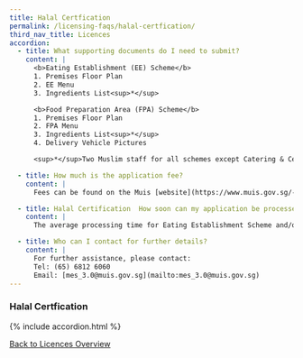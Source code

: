 ```yaml
---
title: Halal Certfication
permalink: /licensing-faqs/halal-certfication/
third_nav_title: Licences
accordion:
  - title: What supporting documents do I need to submit?
    content: |
      <b>Eating Establishment (EE) Scheme</b>
      1. Premises Floor Plan
      2. EE Menu
      3. Ingredients List<sup>*</sup>

      <b>Food Preparation Area (FPA) Scheme</b>
      1. Premises Floor Plan
      2. FPA Menu
      3. Ingredients List<sup>*</sup>
      4. Delivery Vehicle Pictures

      <sup>*</sup>Two Muslim staff for all schemes except Catering & Central Kitchen which requires three Muslim staff.

  - title: How much is the application fee?
    content: |
      Fees can be found on the Muis [website](https://www.muis.gov.sg/-/media/Files/Halal/Documents/Fees-Revision---WEF-1-Feb-2018.pdf){:target="_blank"}.

  - title: Halal Certification	How soon can my application be processed?
    content: |
      The average processing time for Eating Establishment Scheme and/or Food Preparation Area Scheme will take around 8 - 10 weeks, subject to the applicant's prompt responses / action to further requests for information.

  - title: Who can I contact for further details?
    content: |
      For further assistance, please contact:
      Tel: (65) 6812 6060
      Email: [mes_3.0@muis.gov.sg](mailto:mes_3.0@muis.gov.sg)
---
```


### Halal Certfication

{% include accordion.html %}

[Back to Licences Overview](/licences/)
